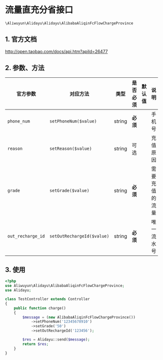 # 流量直充分省接口

`\Aliwuyun\Alidayu\Alidayu\AlibabaAliqinFcFlowChargeProvince`

## 1. 官方文档

http://open.taobao.com/docs/api.htm?apiId=26477

## 2. 参数、方法

|官方参数|对应方法|类型|是否必须|默认值|说明|
|----|----|----|----|----|----|
|`phone_num`|`setPhoneNum($value)`|string|**必须**| |手机号|
|`reason`|`setReason($value)`|string|可选| |充值原因|
|`grade`|`setGrade($value)`|string|**必须**| |需要充值的流量|
|`out_recharge_id`|`setOutRechargeId($value)`|string|**必须**| |唯一流水号|

## 3. 使用

```php
<?php
use Aliwuyun\Alidayu\AlibabaAliqinFcFlowChargeProvince;
use Alidayu;

class TestController extends Controller
{
    public function charge()
    {
        $message = (new AlibabaAliqinFcFlowChargeProvince())
            ->setPhoneNum('12345678910')
            ->setGrade('50')
            ->setOutRechargeId('123456');

        $res = Alidayu::send($message);
        return $res;
    }
}
```
